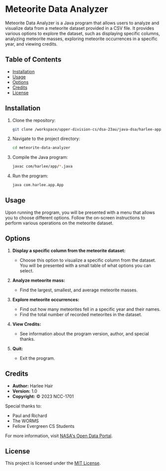 # Meteorite Data Analyzer

Meteorite Data Analyzer is a Java program that allows users to analyze and visualize data from a meteorite dataset provided in a CSV file. It provides various options to explore the dataset, such as displaying specific columns, analyzing meteorite masses, exploring meteorite occurrences in a specific year, and viewing credits.

## Table of Contents

- [Installation](#installation)
- [Usage](#usage)
- [Options](#options)
- [Credits](#credits)
- [License](#license)

## Installation

1. Clone the repository:

    ```bash
    git clone /workspace/upper-division-cs/dsa-23au/java-dsa/harlee-app
    ```

2. Navigate to the project directory:

    ```bash
    cd meteorite-data-analyzer
    ```

3. Compile the Java program:

    ```bash
    javac com/harlee/app/*.java
    ```

4. Run the program:

    ```bash
    java com.harlee.app.App
    ```

## Usage

Upon running the program, you will be presented with a menu that allows you to choose different options. Follow the on-screen instructions to perform various operations on the meteorite dataset.

## Options

1. **Display a specific column from the meteorite dataset:**
   - Choose this option to visualize a specific column from the dataset. You will be presented with a small table of what options you can select.

2. **Analyze meteorite mass:**
   - Find the largest, smallest, and average meteorite masses.

3. **Explore meteorite occurrences:**
   - Find out how many meteorites fell in a specific year and their names.
   - Find the total number of recorded meteorites in the dataset.

4. **View Credits:**
   - See information about the program version, author, and special thanks.

5. **Quit:**
   - Exit the program.

## Credits

- **Author:** Harlee Hair
- **Version:** 1.0
- **Copyright:** © 2023 NCC-1701

Special thanks to:
- Paul and Richard
- The WORMS
- Fellow Evergreen CS Students

For more information, visit [NASA's Open Data Portal](https://data.nasa.gov).

## License

This project is licensed under the [MIT License](LICENSE).